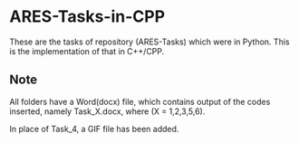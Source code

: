 # ARES-Tasks-in-CPP
These are the tasks of repository (ARES-Tasks) which were in Python. This is the implementation of that in C++/CPP.

## Note
All folders have a Word(docx) file, which contains output of the codes inserted, namely Task_X.docx, where (X = 1,2,3,5,6).


In place of Task_4, a GIF file has been added.
